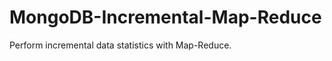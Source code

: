 MongoDB-Incremental-Map-Reduce
==============================
Perform incremental data statistics with Map-Reduce.
